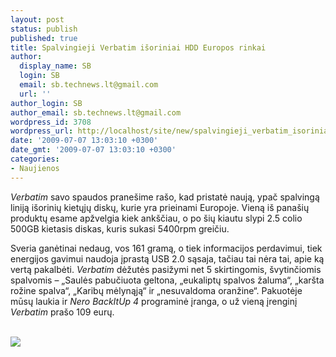 ```yaml
---
layout: post
status: publish
published: true
title: Spalvingieji Verbatim išoriniai HDD Europos rinkai
author:
  display_name: SB
  login: SB
  email: sb.technews.lt@gmail.com
  url: ''
author_login: SB
author_email: sb.technews.lt@gmail.com
wordpress_id: 3708
wordpress_url: http://localhost/site/new/spalvingieji_verbatim_isoriniai_hdd_europos_rinkai/
date: '2009-07-07 13:03:10 +0300'
date_gmt: '2009-07-07 13:03:10 +0300'
categories:
- Naujienos
---
```

<p><i>Verbatim</i> savo spaudos pranešime rašo, kad pristatė naują, ypač spalvingą liniją išorinių kietųjų diskų, kurie yra prieinami Europoje. Vieną iš panašių produktų esame apžvelgia kiek ankščiau, o po šių kiautu slypi 2.5 colio 500GB kietasis diskas, kuris sukasi 5400rpm greičiu.</p>
<p>Sveria ganėtinai nedaug, vos 161 gramą, o tiek informacijos perdavimui, tiek energijos gavimui naudoja įprastą USB 2.0 sąsaja, tačiau tai nėra tai, apie ką vertą pakalbėti. <i>Verbatim</i> dėžutės pasižymi net 5 skirtingomis, švytinčiomis spalvomis – „Saulės pabučiuota geltona, „eukaliptų spalvos žaluma“, „karšta rožine spalva“, „Karibų mėlynąją“ ir „nesuvaldoma oranžine“. Pakuotėje mūsų laukia ir <i>Nero BackItUp 4</i> programinė įranga, o už vieną įrenginį <i>Verbatim</i> prašo 109 eurų.</p>
<p><a class="ns" href="http://svarke.technews.lt/SB%20news/16a.png"><br /><img src="http://svarke.technews.lt/SB%20news/16.jpg" /><br /></a></p>
